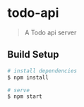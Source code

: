 # todo-api
> A Todo api server

## Build Setup

``` bash
# install dependencies
$ npm install

# serve
$ npm start
```
